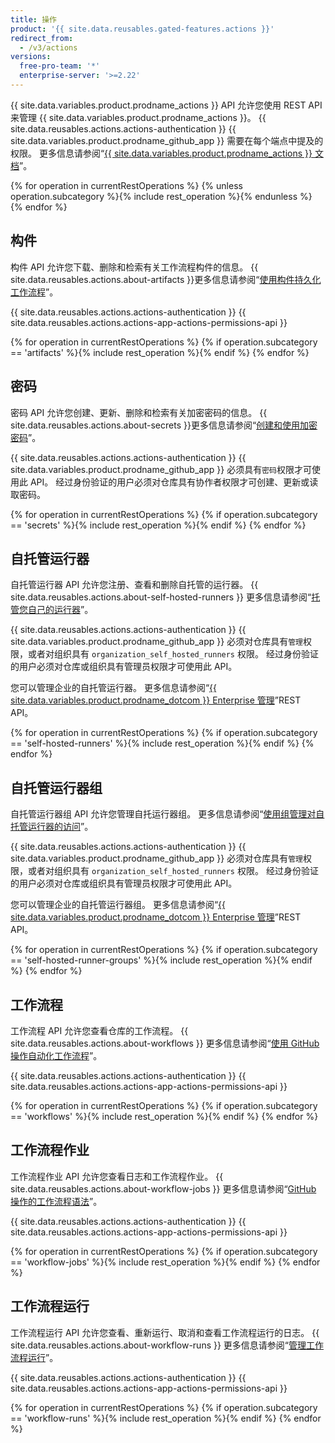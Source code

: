 ```yaml
---
title: 操作
product: '{{ site.data.reusables.gated-features.actions }}'
redirect_from:
  - /v3/actions
versions:
  free-pro-team: '*'
  enterprise-server: '>=2.22'
---
```


{{ site.data.variables.product.prodname_actions }} API 允许您使用 REST API 来管理 {{ site.data.variables.product.prodname_actions }}。 {{ site.data.reusables.actions.actions-authentication }} {{ site.data.variables.product.prodname_github_app }} 需要在每个端点中提及的权限。 更多信息请参阅“[{{ site.data.variables.product.prodname_actions }} 文档](/actions)”。

{% for operation in currentRestOperations %}
  {% unless operation.subcategory %}{% include rest_operation %}{% endunless %}
{% endfor %}

## 构件

构件 API 允许您下载、删除和检索有关工作流程构件的信息。 {{ site.data.reusables.actions.about-artifacts }}更多信息请参阅“[使用构件持久化工作流程](/actions/automating-your-workflow-with-github-actions/persisting-workflow-data-using-artifacts)”。

{{ site.data.reusables.actions.actions-authentication }} {{ site.data.reusables.actions.actions-app-actions-permissions-api }}

{% for operation in currentRestOperations %}
  {% if operation.subcategory == 'artifacts' %}{% include rest_operation %}{% endif %}
{% endfor %}

## 密码

密码 API 允许您创建、更新、删除和检索有关加密密码的信息。 {{ site.data.reusables.actions.about-secrets }}更多信息请参阅“[创建和使用加密密码](/actions/automating-your-workflow-with-github-actions/creating-and-using-encrypted-secrets)”。

{{ site.data.reusables.actions.actions-authentication }} {{ site.data.variables.product.prodname_github_app }} 必须具有`密码`权限才可使用此 API。 经过身份验证的用户必须对仓库具有协作者权限才可创建、更新或读取密码。

{% for operation in currentRestOperations %}
  {% if operation.subcategory == 'secrets' %}{% include rest_operation %}{% endif %}
{% endfor %}

## 自托管运行器

自托管运行器 API 允许您注册、查看和删除自托管的运行器。 {{ site.data.reusables.actions.about-self-hosted-runners }} 更多信息请参阅“[托管您自己的运行器](/actions/hosting-your-own-runners)”。

{{ site.data.reusables.actions.actions-authentication }} {{ site.data.variables.product.prodname_github_app }} 必须对仓库具有`管理`权限，或者对组织具有 `organization_self_hosted_runners` 权限。 经过身份验证的用户必须对仓库或组织具有管理员权限才可使用此 API。

您可以管理企业的自托管运行器。 更多信息请参阅“[{{ site.data.variables.product.prodname_dotcom }} Enterprise 管理](/rest/reference/enterprise-admin#actions)”REST API。

{% for operation in currentRestOperations %}
  {% if operation.subcategory == 'self-hosted-runners' %}{% include rest_operation %}{% endif %}
{% endfor %}

## 自托管运行器组

自托管运行器组 API 允许您管理自托运行器组。 更多信息请参阅“[使用组管理对自托管运行器的访问](/actions/hosting-your-own-runners/managing-access-to-self-hosted-runners-using-groups)”。

{{ site.data.reusables.actions.actions-authentication }} {{ site.data.variables.product.prodname_github_app }} 必须对仓库具有`管理`权限，或者对组织具有 `organization_self_hosted_runners` 权限。 经过身份验证的用户必须对仓库或组织具有管理员权限才可使用此 API。

您可以管理企业的自托管运行器组。 更多信息请参阅“[{{ site.data.variables.product.prodname_dotcom }} Enterprise 管理](/rest/reference/enterprise-admin#actions)”REST API。

{% for operation in currentRestOperations %}
  {% if operation.subcategory == 'self-hosted-runner-groups' %}{% include rest_operation %}{% endif %}
{% endfor %}

## 工作流程

工作流程 API 允许您查看仓库的工作流程。 {{ site.data.reusables.actions.about-workflows }} 更多信息请参阅“[使用 GitHub 操作自动化工作流程](/actions/automating-your-workflow-with-github-actions)”。

{{ site.data.reusables.actions.actions-authentication }} {{ site.data.reusables.actions.actions-app-actions-permissions-api }}

{% for operation in currentRestOperations %}
  {% if operation.subcategory == 'workflows' %}{% include rest_operation %}{% endif %}
{% endfor %}

## 工作流程作业

工作流程作业 API 允许您查看日志和工作流程作业。 {{ site.data.reusables.actions.about-workflow-jobs }} 更多信息请参阅“[GitHub 操作的工作流程语法](/actions/automating-your-workflow-with-github-actions/workflow-syntax-for-github-actions)”。

{{ site.data.reusables.actions.actions-authentication }} {{ site.data.reusables.actions.actions-app-actions-permissions-api }}

{% for operation in currentRestOperations %}
  {% if operation.subcategory == 'workflow-jobs' %}{% include rest_operation %}{% endif %}
{% endfor %}

## 工作流程运行

工作流程运行 API 允许您查看、重新运行、取消和查看工作流程运行的日志。 {{ site.data.reusables.actions.about-workflow-runs }} 更多信息请参阅“[管理工作流程运行](/actions/automating-your-workflow-with-github-actions/managing-a-workflow-run)”。

{{ site.data.reusables.actions.actions-authentication }} {{ site.data.reusables.actions.actions-app-actions-permissions-api }}

{% for operation in currentRestOperations %}
  {% if operation.subcategory == 'workflow-runs' %}{% include rest_operation %}{% endif %}
{% endfor %}
